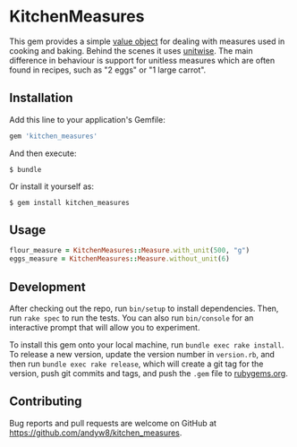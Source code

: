 # KitchenMeasures

This gem provides a simple [value object][] for dealing with measures used in
cooking and baking. Behind the scenes it uses [unitwise]. The main difference in
behaviour is support for unitless measures which are often found in recipes, such
as "2 eggs" or "1 large carrot".

## Installation

Add this line to your application's Gemfile:

```ruby
gem 'kitchen_measures'
```

And then execute:

    $ bundle

Or install it yourself as:

    $ gem install kitchen_measures

## Usage

```ruby
flour_measure = KitchenMeasures::Measure.with_unit(500, "g")
eggs_measure = KitchenMeasures::Measure.without_unit(6)
```

## Development

After checking out the repo, run `bin/setup` to install dependencies. Then, run `rake spec` to run the tests. You can also run `bin/console` for an interactive prompt that will allow you to experiment.

To install this gem onto your local machine, run `bundle exec rake install`. To release a new version, update the version number in `version.rb`, and then run `bundle exec rake release`, which will create a git tag for the version, push git commits and tags, and push the `.gem` file to [rubygems.org](https://rubygems.org).

## Contributing

Bug reports and pull requests are welcome on GitHub at https://github.com/andyw8/kitchen_measures.

[value object]: https://en.wikipedia.org/wiki/Value_object
[unitwise]: https://github.com/joshwlewis/unitwise
